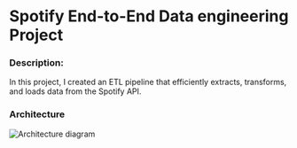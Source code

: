 # Spotify End-to-End Data engineering Project

### Description:
In this project, I created an ETL pipeline that efficiently extracts, transforms, and loads data from the Spotify API.

### Architecture
![Architecture diagram](https://myoctocat.com/assets/images/base-octocat.svg)


